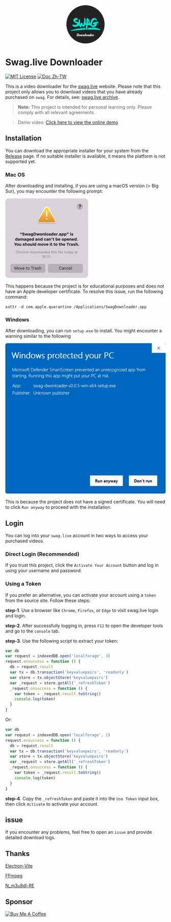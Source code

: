 <div align="center">
<img src="./zReadme/logo.png" alt="Buy Me A Coffee" style="height: 120px !important;width: 120px !important;" >
</div>

# Swag.live Downloader

[![MIT License](https://img.shields.io/badge/License-MIT-green.svg)](https://choosealicense.com/licenses/mit/) [![Doc Zh-TW](https://img.shields.io/badge/Doc-國語-blue.svg)](./zReadme/README-ZH-TW.md)

This is a video downloader for the [swag.live](https://swag.live) website. Please note that this project only allows you to download videos that you have already purchased on `swag`. For details, see: [swag.live archive](https://swag.live/archive?lang=en).

> **Note:** This project is intended for personal learning only. Please comply with all relevant agreements.

> Demo video: [Click here to view the online demo](https://www.dropbox.com/scl/fi/beb96ny2jmptsnq1n0y10/demo.mp4?rlkey=pdw0e9stgyl75wlbkbvf8qvn2&e=1&st=44mpr8ao&dl=0)

## Installation

You can download the appropriate installer for your system from the [Release](xxx) page. If no suitable installer is available, it means the platform is not supported yet.

### Mac OS

After downloading and installing, if you are using a macOS version (> Big Sur), you may encounter the following prompt:

![](./zReadme/mac-open-fail.png)

This happens because the project is for educational purposes and does not have an Apple developer certificate. To resolve this issue, run the following command:

```shell
xattr -d com.apple.quarantine /Applications/SwagDownloader.app
```

### Windows

After downloading, you can run `setup.exe` to install. You might encounter a warning similar to the following

![](./zReadme/win-open-fail.jpeg)

This is because the project does not have a signed certificate. You will need to click `Run anyway` to proceed with the installation.


## Login

You can log into your `swag.live` account in two ways to access your purchased videos.


### Direct Login (Recommended)

If you trust this project, click the `Activate Your Account` button and log in using your username and password.

### Using a Token

If you prefer an alternative, you can activate your account using a `token` from the source site. Follow these steps:

**step-1**. Use a browser like `Chrome`, `Firefox`, or `Edge` to visit swag.live login and login.

**step-2**. After successfully logging in, press `F12` to open the developer tools and go to the `console` tab.

**step-3**. Use the following script to extract your token:

```javascript
var db
var request = indexedDB.open('localforage', 3)
request.onsuccess = function () {
  db = request.result
  var tx = db.transaction('keyvaluepairs', 'readonly')
  var store = tx.objectStore('keyvaluepairs')
  var _request = store.getAll('_refreshToken')
  _request.onsuccess = function () {
    var token = _request.result.toString()
    console.log(token)
  }
}
```

Or:

```javascript
var db
var request = indexedDB.open('localforage', 2)
request.onsuccess = function () {
  db = request.result
  var tx = db.transaction('keyvaluepairs', 'readonly')
  var store = tx.objectStore('keyvaluepairs')
  var _request = store.getAll('_refreshToken')
  _request.onsuccess = function () {
    var token = _request.result.toString()
    console.log(token)
  }
}
```

**step-4**.  Copy the `_refreshToken` and paste it into the `Use Token` input box, then click `Activate` to activate your account.


## issue

If you encounter any problems, feel free to open an `issue` and provide detailed download logs.


## Thanks

[Electron-Vite](https://electron-vite.org/)

[FFmpeg](https://ffmpeg.org/)

[N_m3u8dl-RE](https://github.com/nilaoda/N_m3u8DL-RE)

## Sponsor

<a href="https://www.buymeacoffee.com/SwagDownloader" target="_blank"><img src="https://cdn.buymeacoffee.com/buttons/v2/default-yellow.png" alt="Buy Me A Coffee" style="height: 60px !important;width: 217px !important;" ></a>
